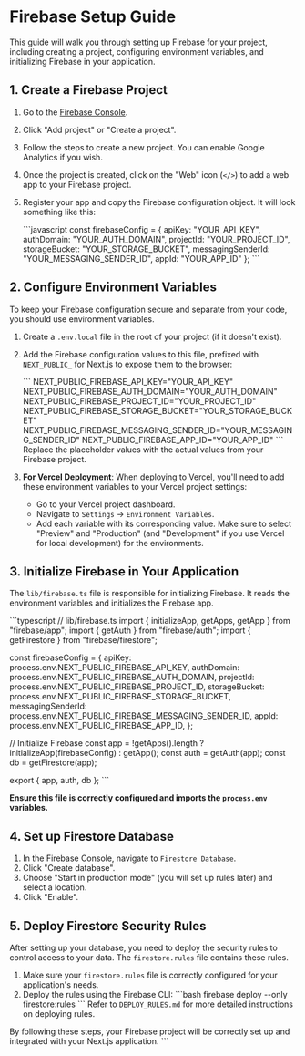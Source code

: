 # Firebase Setup Guide

This guide will walk you through setting up Firebase for your project, including creating a project, configuring environment variables, and initializing Firebase in your application.

## 1. Create a Firebase Project

1.  Go to the [Firebase Console](https://console.firebase.google.com/).
2.  Click "Add project" or "Create a project".
3.  Follow the steps to create a new project. You can enable Google Analytics if you wish.
4.  Once the project is created, click on the "Web" icon (`</>`) to add a web app to your Firebase project.
5.  Register your app and copy the Firebase configuration object. It will look something like this:

    \`\`\`javascript
    const firebaseConfig = {
      apiKey: "YOUR_API_KEY",
      authDomain: "YOUR_AUTH_DOMAIN",
      projectId: "YOUR_PROJECT_ID",
      storageBucket: "YOUR_STORAGE_BUCKET",
      messagingSenderId: "YOUR_MESSAGING_SENDER_ID",
      appId: "YOUR_APP_ID"
    };
    \`\`\`

## 2. Configure Environment Variables

To keep your Firebase configuration secure and separate from your code, you should use environment variables.

1.  Create a `.env.local` file in the root of your project (if it doesn't exist).
2.  Add the Firebase configuration values to this file, prefixed with `NEXT_PUBLIC_` for Next.js to expose them to the browser:

    \`\`\`
    NEXT_PUBLIC_FIREBASE_API_KEY="YOUR_API_KEY"
    NEXT_PUBLIC_FIREBASE_AUTH_DOMAIN="YOUR_AUTH_DOMAIN"
    NEXT_PUBLIC_FIREBASE_PROJECT_ID="YOUR_PROJECT_ID"
    NEXT_PUBLIC_FIREBASE_STORAGE_BUCKET="YOUR_STORAGE_BUCKET"
    NEXT_PUBLIC_FIREBASE_MESSAGING_SENDER_ID="YOUR_MESSAGING_SENDER_ID"
    NEXT_PUBLIC_FIREBASE_APP_ID="YOUR_APP_ID"
    \`\`\`
    Replace the placeholder values with the actual values from your Firebase project.

3.  **For Vercel Deployment**:
    When deploying to Vercel, you'll need to add these environment variables to your Vercel project settings:
    *   Go to your Vercel project dashboard.
    *   Navigate to `Settings` -> `Environment Variables`.
    *   Add each variable with its corresponding value. Make sure to select "Preview" and "Production" (and "Development" if you use Vercel for local development) for the environments.

## 3. Initialize Firebase in Your Application

The `lib/firebase.ts` file is responsible for initializing Firebase. It reads the environment variables and initializes the Firebase app.

\`\`\`typescript
// lib/firebase.ts
import { initializeApp, getApps, getApp } from "firebase/app";
import { getAuth } from "firebase/auth";
import { getFirestore } from "firebase/firestore";

const firebaseConfig = {
  apiKey: process.env.NEXT_PUBLIC_FIREBASE_API_KEY,
  authDomain: process.env.NEXT_PUBLIC_FIREBASE_AUTH_DOMAIN,
  projectId: process.env.NEXT_PUBLIC_FIREBASE_PROJECT_ID,
  storageBucket: process.env.NEXT_PUBLIC_FIREBASE_STORAGE_BUCKET,
  messagingSenderId: process.env.NEXT_PUBLIC_FIREBASE_MESSAGING_SENDER_ID,
  appId: process.env.NEXT_PUBLIC_FIREBASE_APP_ID,
};

// Initialize Firebase
const app = !getApps().length ? initializeApp(firebaseConfig) : getApp();
const auth = getAuth(app);
const db = getFirestore(app);

export { app, auth, db };
\`\`\`

**Ensure this file is correctly configured and imports the `process.env` variables.**

## 4. Set up Firestore Database

1.  In the Firebase Console, navigate to `Firestore Database`.
2.  Click "Create database".
3.  Choose "Start in production mode" (you will set up rules later) and select a location.
4.  Click "Enable".

## 5. Deploy Firestore Security Rules

After setting up your database, you need to deploy the security rules to control access to your data. The `firestore.rules` file contains these rules.

1.  Make sure your `firestore.rules` file is correctly configured for your application's needs.
2.  Deploy the rules using the Firebase CLI:
    \`\`\`bash
    firebase deploy --only firestore:rules
    \`\`\`
    Refer to `DEPLOY_RULES.md` for more detailed instructions on deploying rules.

By following these steps, your Firebase project will be correctly set up and integrated with your Next.js application.
\`\`\`
